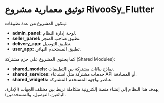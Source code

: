# توثيق معمارية مشروع RivooSy_Flutter

يتكون المشروع من عدة تطبيقات:
- **admin_panel:** لوحة إدارة النظام.
- **seller_panel:** تطبيق صاحب المتجر.
- **delivery_app:** تطبيق التوصيل.
- **user_app:** تطبيق المستخدم النهائي.

كما يحتوي المشروع على حزم مشتركة (Shared Modules):
- **shared_models:** نماذج بيانات مشتركة بين التطبيقات.
- **shared_services:** خدمات مشتركة مثل استدعاء API أو المصادقة.
- **shared_widgets:** عناصر واجهة المستخدم المشتركة.

يهدف هذا النظام إلى إنشاء منصة إلكترونية متكاملة تربط بين مختلف الجهات (الإدارة، البائعين، التوصيل، والمستخدمين).
